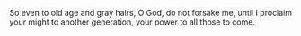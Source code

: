 So even to old age and gray hairs, O God, do not forsake me, until I proclaim your might to another generation, your power to all those to come.
